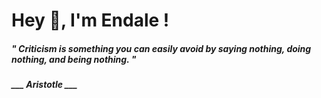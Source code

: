 <h1 title="head"> Hey 👋, I'm Endale !</h1>

**<h5><i>" Criticism is something you can easily avoid by saying nothing, doing nothing, and being nothing. "</i></h5>**

*<b>___ Aristotle ___</b>*
